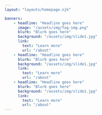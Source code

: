 ```yaml
---
layout: "layouts/homepage.njk"

banners:
    - headline: "Headline goes here"
      image: "/assets/img/fag-img.png"
      blurb: "Blurb goes here"
      background: "/assets/img/slide1.jpg"
      link:
        text: "Learn more"
        url: "/about"
    - headline: "Headline goes here"
      blurb: "Blurb goes here"
      background: "/assets/img/slide1.jpg"
      link:
        text: "Learn more"
        url: "/about"
    - headline: "Headline goes here"
      blurb: "Blurb goes here"
      background: "/assets/img/slide1.jpg"
      link:
        text: "Learn more"
        url: "/about"
---
```

